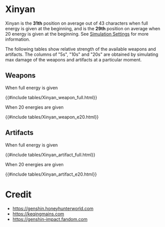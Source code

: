 # Xinyan

Xinyan is the **31th** position on average out of 43
characters when full energy is given at the beginning, and is the
**29th** position on average when 20 energy is given at the
beginning. See [Simulation Settings](./simulation_settings.md) for more
information.

The following tables show relative strength of the available weapons and
artifacts. The columns of "5s", "10s" and "20s" are obtained by
simulating max damage of the weapons and artifacts at a particular
moment.

## Weapons

When full energy is given

{{#include tables/Xinyan_weapon_full.html}}

When 20 energies are given

{{#include tables/Xinyan_weapon_e20.html}}

## Artifacts

When full energy is given

{{#include tables/Xinyan_artifact_full.html}}

When 20 energies are given

{{#include tables/Xinyan_artifact_e20.html}}

# Credit

- <https://genshin.honeyhunterworld.com>
- <https://keqingmains.com>
- <https://genshin-impact.fandom.com>
